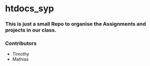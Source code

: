 # htdocs_syp
### This is just a small Repo to organise the Assignments and projects in our class.

### Contributors
 - Timothy
 - Mathias
